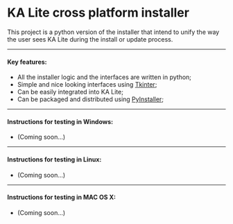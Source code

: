 KA Lite cross platform installer
================================

This project is a python version of the installer that intend to unify the way the user sees KA Lite during the install or update process.

----
#### Key features:
* All the installer logic and the interfaces are written in python;
* Simple and nice looking interfaces using [Tkinter](https://wiki.python.org/moin/TkInter);
* Can be easily integrated into KA Lite;
* Can be packaged and distributed using [PyInstaller](http://www.pyinstaller.org/);

---
#### Instructions for testing in Windows:
* (Coming soon...)

----
#### Instructions for testing in Linux:
* (Coming soon...)

----
#### Instructions for testing in MAC OS X:
* (Coming soon...)
